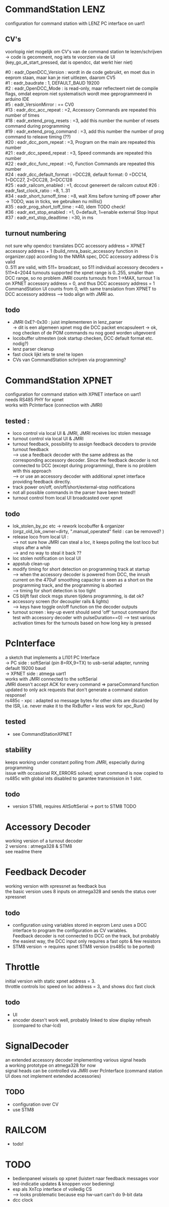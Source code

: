 # CommandStation LENZ
configuration for command station with LENZ PC interface on uart1

## CV's
voorlopig niet mogelijk om CV's van de command station te lezen/schrijven
-> code is gecomment, nog iets te voorzien via de UI (key_go_at_start_pressed, dat is opendcc, dat werkt hier niet)

#0  : eadr_OpenDCC_Version      : wordt in de code gebruikt, en moet dus in eeprom staan, maar kan je niet uitlezen, daarom CV5  
#1  : eadr_baudrate             : 1, DEFAULT_BAUD 19200  
#2  : eadr_OpenDCC_Mode         : is read-only, maar reflecteert niet de compile flags, omdat eeprom niet systematisch wordt mee geprogrammeerd in arduino IDE  
#5  : eadr_VersionMirror        : == CV0  
#13 : eadr_dcc_acc_repeat       : =2, Accessory Commands are repeated this number of times  
#18 : eadr_extend_prog_resets   : =3,  add this number the number of resets command during programming  
#19 : eadr_extend_prog_command  : =3, add this number the number of prog command to releave timing (??)  
#20 : eadr_dcc_pom_repeat       : =3, Program on the main are repeated this number  
#21 : eadr_dcc_speed_repeat     : =3, Speed commands are repeated this number   
#22 : eadr_dcc_func_repeat      : =0, Function Commands are repeated this number     
#24 : eadr_dcc_default_format   : =DCC28, default format: 0 =DCC14, 1=DCC27, 2=DCC28, 3=DCC128  
#25 : eadr_railcom_enabled      : =1, dccout genereert de railcom cutout
#26 : eadr_fast_clock_ratio     : =8, 1..31  
#34 : eadr_short_turnoff_time   : =8, wait Xms before turning off power after  
-> TODO, was in ticks, we gebruiken nu millis()  
#35 : eadr_prog_short_toff_time : =40, idem TODO check!  
#36 : eadr_ext_stop_enabled     : =1, 0=default, 1=enable external Stop Input  
#37 : eadr_ext_stop_deadtime    : =30, in ms  

## turnout numbering
not sure why opendcc translates DCC accessory address = XPNET accessory address + 1  (build_nmra_basic_accessory function in organizer.cpp)
according to the NMRA spec, DCC accessory address 0 is valid  
0..511 are valid, with 511= broadcast, so 511 individual accessory decoders = 511*4=2044 turnouts supported
the xpnet range is 0..255, smaller than DCC range, so no problem
JMRI counts turnouts from 1->MAX, turnout 1 is on XPNET accessory address = 0, and thus DCC accessory address = 1
CommandStation UI counts from 0, with same translation from XPNET to DCC accessory address --> todo align with JMRI ao.

## todo
- JMRI 0xE?-0x30 : juist implementeren in lenz_parser  
-> dit is een algemeen xpnet msg die DCC packet encapsuleert
-> ok, nog checken of de POM commands nu nog goed worden uitgevoerd
- locobuffer uitmesten (ook startup checken, DCC default format etc. nodig?)
- lenz parser cleanup
- fast clock lijkt iets te snel te lopen
- CVs van CommandStation schrijven via programming?

# CommandStation XPNET
configuration for command station with XPNET interface on uart1  
needs RS485 PHY for xpnet  
works with PcInterface (connection with JMRI)  
## tested :
- loco control via local UI & JMRI, JMRI receives loc stolen message
- turnout control via local UI & JMRI
- turnout feedback, possibility to assign feedback decoders to provide turnout feedback  
--> use a feedback decoder with the same address as the corresponding accessory decoder. Since the feedback decoder is not connected to DCC (except during programming), there is no problem with this approach  
--> or use an accessory decoder with additional xpnet interface providing feedback directly.
- track power on/off, on/off/short/external-stop notifications  
- not all possible commands in the parser have been tested!!  
- turnout control from local UI broadcasted over xpnet

## todo
- lok_stolen_by_pc etc -> rework locobuffer & organizer (orgz_old_lok_owner=dirty, ".manual_operated" field : can be removed? )  
- release loco from local UI :  
  --> not sure how JMRI can steal a loc, it keeps polling the lost loco but stops after a while  
  --> and no way to steal it back ??  
- loc stolen notification on local UI
- appstub clean-up
- modify timing for short detection on programming track at startup  
--> when the accessory decoder is powered from DCC, the inrush current on the 470uF smoothing capacitor is seen as a short on the programming track, and the programming is aborted  
--> timing for short detection is too tight  
- CS blijft fast clock msgs sturen tijdens programming, is dat ok?
- accessory screen (for decoupler rails & lights)  
--> keys have toggle on/off function on the decoder outputs  
- turnout screen : key-up event should send 'off' turnout command (for test with accessory decoder with pulseDuration==0)
--> test various activation times for the turnouts based on how long key is pressed

# PcInterface
a sketch that implements a LI101 PC Interface  
-> PC side : softSerial (pin 8=RX,9=TX) to usb-serial adapter, running default 19200 baud  
-> XPNET side : atmega uart1  
works with JMRI connected to the softSerial  
JMRI doesn't accept ACK for every command => parseCommand function updated to only ack requests that don't generate a command station response!  
rs485c - xpc : adapted so message bytes for other slots are discarded by the ISR, 
i.e. never make it to the RxBuffer = less work for xpc_Run()
## tested
- see CommandStationXPNET  

## stability
keeps working under constant polling from JMRI, especially during programming  
issue with occasional RX_ERRORS solved; xpnet command is now copied to rs485c with global ints disabled to garantee transmission in 1 slot.

## todo
- version STM8, requires AltSoftSerial -> port to STM8 TODO

# Accessory Decoder
working version of a turnout decoder  
2 versions : atmega328 & STM8  
see readme there  

# Feedback Decoder
working version with xpressnet as feedback bus  
the basic version uses 8 inputs on atmega328 and sends the status over xpressnet

## todo
- configuration using variables stored in eeprom
Lenz uses a DCC interface to program the configuration as CV variables.  
Feedback decoder is not connected to DCC on the track, but probably the easiest way, the DCC input only requires a fast opto & few resistors
- STM8 version -> requires xpnet STM8 version (rs485c to be ported)

# Throttle
initial version with static xpnet address = 3.  
throttle controls loc speed on loc address = 3, and shows dcc fast clock  

## todo
- UI
- encoder doesn't work well, probably linked to slow display refresh (compared to char-lcd)

# SignalDecoder
an extended accessory decoder implementing various signal heads  
a working prototype on atmega328 for now  
signal heads can be controlled via JMRI over PcInterface (command station UI does not implement extended accessories)

## TODO
- configuration over CV
- use STM8

# RAILCOM
- todo!

# TODO
- bedienpaneel wissels op xpnet (luistert naar feedback messages voor led-indicatie updates & knoppen voor bediening)
- esp als XnTcp interface of volledig CS  
--> looks problematic because esp hw-uart can't do 9-bit data
- dcc clock



